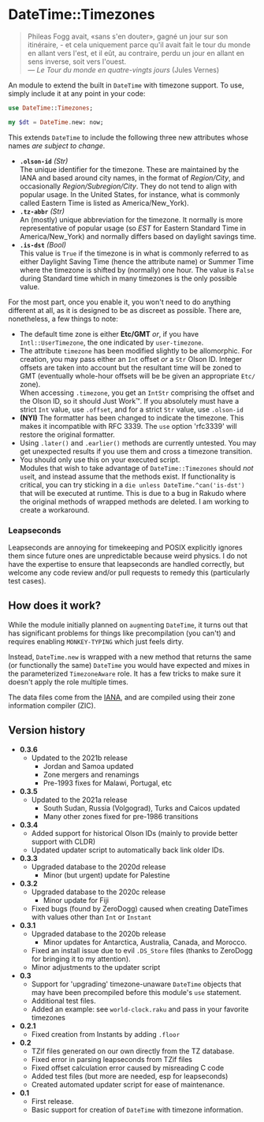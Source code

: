 # DateTime::Timezones

> Phileas Fogg avait, «sans s'en douter», gagné un jour sur son itinéraire, - et cela uniquement parce qu'il avait fait le tour du monde en allant vers l'est, et il eût, au contraire, perdu un jour en allant en sens inverse, soit vers l'ouest.  
> — *Le Tour du monde en quatre-vingts jours* (Jules Vernes)

An module to extend the built in `DateTime` with timezone support.
To use, simply include it at any point in your code:

```raku 
use DateTime::Timezones;

my $dt = DateTime.new: now;
```

This extends `DateTime` to include the following three new attributes whose names *are subject to change*.

  * **`.olson-id`** *(Str)*  
  The unique identifier for the timezone. 
  These are maintained by the IANA and based around city names, in the format of *Region/City*, and occasionally *Region/Subregion/City*. 
  They do not tend to align with popular usage.  In the United States, for instance, what is commonly called Eastern Time is listed as America/New_York).
  * **`.tz-abbr`** *(Str)*  
  An (mostly) unique abbreviation for the timezone. 
  It normally is more representative of popular usage (so *EST* for Eastern Standard Time in America/New_York) and normally differs based on daylight savings time.
  * **`.is-dst`** *(Bool)*  
  This value is `True` if the timezone is in what is commonly referred to as either Daylight Saving Time (hence the attribute name) or Summer Time where the timezone is shifted by (normally) one hour.
  The value is `False` during Standard time which in many timezones is the only possible value.

For the most part, once you enable it, you won't need to do anything different at all, as it is designed to be as discreet as possible.
There are, nonetheless, a few things to note:

 * The default time zone is either **Etc/GMT** *or*, if you have `Intl::UserTimezone`, the one indicated by `user-timezone`.
 * The attribute `timezone` has been modified slightly to be allomorphic. 
 For creation, you may pass either an `Int` offset *or* a `Str` Olson ID.
 Integer offsets are taken into account but the resultant time will be zoned to GMT (eventually whole-hour offsets will be be given an appropriate `Etc/` zone).  
 When accessing `.timezone`, you get an `IntStr` comprising the offset and the Olson ID, so it should Just Work™. 
 If you absolutely must have a strict `Int` value, use `.offset`, and for a strict `Str` value, use `.olson-id`
 * **(NYI)** The formatter has been changed to indicate the timezone.
 This makes it incompatible with RFC 3339.
 The `use` option 'rfc3339' will restore the original formatter.
 * Using `.later()` and `.earlier()` methods are currently untested.
 You may get unexpected results if you use them and cross a timezone transition.
 * You should only use this on your executed script.  
 Modules that wish to take advantage of `DateTime::Timezones` should *not* `use`it, and instead assume that the methods exist. 
 If functionality is critical, you can try sticking in a `die unless DateTime.^can('is-dst')` that will be executed at runtime.
 This is due to a bug in Rakudo where the original methods of wrapped methods are deleted.  I am working to create a workaround.  
 
### Leapseconds

Leapseconds are annoying for timekeeping and POSIX explicitly ignores them since future ones are unpredictable because weird physics.
I do not have the expertise to ensure that leapseconds are handled correctly, but welcome any code review and/or pull requests to remedy this (particularly test cases).

## How does it work?

While the module initially planned on `augment`ing `DateTime`, it turns out that has significant problems for things like precompilation (you can't) and requires enabling `MONKEY-TYPING` which just feels dirty.

Instead, `DateTime.new` is wrapped with a new method that returns the same (or functionally the same) `DateTime` you would have expected and mixes in the parameterized `TimezoneAware` role. 
It has a few tricks to make sure it doesn't apply the role multiple times.

The data files come from the [IANA](https://www.iana.org/time-zones), and are compiled using their zone information compiler (ZIC). 

## Version history
  - **0.3.6**
    - Updated to the 2021b release
      - Jordan and Samoa updated
      - Zone mergers and renamings
      - Pre-1993 fixes for Malawi, Portugal, etc
  - **0.3.5**
    - Updated to the 2021a release
      - South Sudan, Russia (Volgograd), Turks and Caicos updated
      - Many other zones fixed for pre-1986 transitions
  - **0.3.4**
    - Added support for historical Olson IDs (mainly to provide better support with CLDR)
    - Updated updater script to automatically back link older IDs.
  - **0.3.3**
    - Upgraded database to the 2020d release
      - Minor (but urgent) update for Palestine 
  - **0.3.2**
    - Upgraded database to the 2020c release
      - Minor update for Fiji 
    - Fixed bugs (found by ZeroDogg) caused when creating DateTimes with values other than `Int` or `Instant`
  - **0.3.1**
    - Upgraded database to the 2020b release
      - Minor updates for Antarctica, Australia, Canada, and Morocco.
    - Fixed an install issue due to evil `.DS_Store` files (thanks to ZeroDogg for bringing it to my attention).
    - Minor adjustments to the updater script 
  - **0.3**  
    - Support for 'upgrading' timezone-unaware `DateTime` objects that may have been precompiled before this module's `use` statement.
    - Additional test files.
    - Added an example: see `world-clock.raku` and pass in your favorite timezones
  - **0.2.1**  
    - Fixed creation from Instants by adding `.floor`
  - **0.2**  
    - TZif files generated on our own directly from the TZ database.
    - Fixed error in parsing leapseconds from TZif files
    - Fixed offset calculation error caused by misreading C code
    - Added test files (but more are needed, esp for leapseconds)
    - Created automated updater script for ease of maintenance.
  - **0.1**  
    - First release.
    - Basic support for creation of `DateTime` with timezone information.